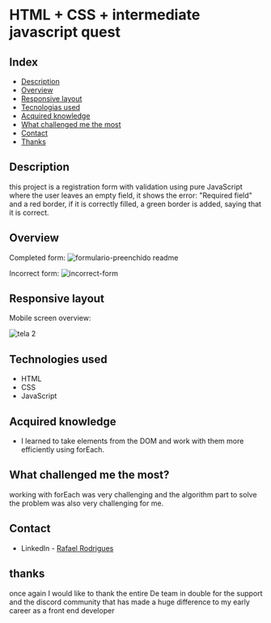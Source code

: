 <h1>HTML + CSS + intermediate javascript quest</h1>

## Index
- [Description](#description)
- [Overview](#overview)
- [Responsive layout](#responsive-layout)
- [Tecnologias used](#technologies-used)
- [Acquired knowledge](#acquired-knowledge)
- [What challenged me the most](#what-challenged-me-the-most)
- [Contact](#contact)
- [Thanks](#thanks)

## Description
this project is a registration form with validation using pure JavaScript
where the user leaves an empty field, it shows the error: "Required field" and a red border, if it is correctly filled, a green border is added, saying that it is correct.

## Overview
Completed form:
![formulario-preenchido readme](https://user-images.githubusercontent.com/106329803/193293507-20477c08-bd65-45a2-bc87-991ae1867ce3.png)

Incorrect form: 
![incorrect-form](https://user-images.githubusercontent.com/106329803/193294274-ea449a48-62b9-45ad-8a02-0c5b5fcbf554.png)

## Responsive layout
Mobile screen overview:

![tela 2](https://user-images.githubusercontent.com/106329803/193309770-cc933a32-e914-4ad5-87c3-97b371d55ba0.gif)

## Technologies used

- HTML 
- CSS
- JavaScript

## Acquired knowledge
- I learned to take elements from the DOM and work with them more efficiently using forEach.

## What challenged me the most?
working with forEach was very challenging and the algorithm part to solve the problem was also very challenging for me.

## Contact
- LinkedIn - [Rafael Rodrigues](https://github.com/rafael-rodrigues01)

## thanks
once again I would like to thank the entire De team in double for the support and the discord community that has made a huge difference to my early career as a front end developer



